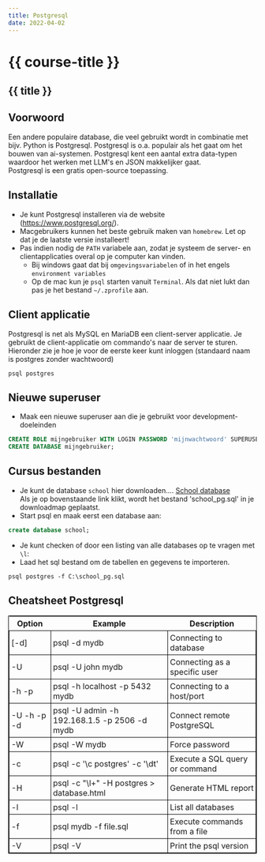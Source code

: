 ```yaml
---
title: Postgresql
date: 2022-04-02
---
```


# {{ course-title }}

## {{ title }}

## Voorwoord

Een andere populaire database, die veel gebruikt wordt in combinatie met bijv. Python is Postgresql. Postgresql is o.a. populair als het gaat om het bouwen van ai-systemen. Postgresql kent een aantal extra data-typen waardoor het werken met LLM's en JSON makkelijker gaat.  
Postgresql is een gratis open-source toepassing.

## Installatie
* Je kunt Postgresql installeren via de website (https://www.postgresql.org/). 
* Macgebruikers kunnen het beste gebruik maken van `homebrew`. Let op dat je de laatste versie installeert!
* Pas indien nodig de `PATH` variabele aan, zodat je systeem de server- en clientapplicaties overal op je computer kan vinden.
    * Bij windows gaat dat bij `omgevingsvariabelen` of in het engels `environment variables`
    * Op de mac kun je `psql` starten vanuit `Terminal`. Als dat niet lukt dan pas je het bestand `~/.zprofile` aan.


## Client applicatie
Postgresql is net als MySQL en MariaDB een client-server applicatie. Je gebruikt de client-applicatie om commando's naar de server te sturen.  
Hieronder zie je hoe je voor de eerste keer kunt inloggen (standaard naam is postgres zonder wachtwoord)

```shell
psql postgres
```

## Nieuwe superuser
* Maak een nieuwe superuser aan die je gebruikt voor development-doeleinden
```sql
CREATE ROLE mijngebruiker WITH LOGIN PASSWORD 'mijnwachtwoord' SUPERUSER;
CREATE DATABASE mijngebruiker;
```

## Cursus bestanden
* Je kunt de database <code>school</code> hier downloaden.... [School database](https://static.edutorial.nl/dbq/school_pg.sql)  
Als je op bovenstaande link klikt, wordt het bestand 'school_pg.sql' in je downloadmap geplaatst.
* Start psql en maak eerst een database aan:

````sql
create database school;
````
* Je kunt checken of door een listing van alle databases op te vragen met `\l`:
* Laad het sql bestand om de tabellen en gegevens te importeren.

```shell
psql postgres -f C:\school_pg.sql
```

## Cheatsheet Postgresql


<table style="border-collapse:collapse; border:1px black solid;">
<thead>
<tr>
<th>Option</th>
<th>Example</th>
<th>Description</th>
</tr>
</thead>
<tbody>
<tr>
<td style="border: 1px solid black; padding:4px">[-d] <database></td>
<td style="border: 1px solid black; padding:4px">psql -d mydb</td>
<td style="border: 1px solid black; padding:4px">Connecting to database</td>
</tr>
<tr>
<td style="border: 1px solid black; padding:4px">-U</td>
<td style="border: 1px solid black; padding:4px">psql -U john mydb</td>
<td style="border: 1px solid black; padding:4px">Connecting as a specific user</td>
</tr>
<tr>
<td style="border: 1px solid black; padding:4px">-h -p</td>
<td style="border: 1px solid black; padding:4px">psql -h localhost -p 5432 mydb</td>
<td style="border: 1px solid black; padding:4px">Connecting to a host/port</td>
</tr>
<tr>
<td style="border: 1px solid black; padding:4px">-U -h -p -d</td>
<td style="border: 1px solid black; padding:4px">psql -U admin -h 192.168.1.5 -p 2506 -d mydb</td>
<td style="border: 1px solid black; padding:4px">Connect remote PostgreSQL</td>
</tr>
<tr>
<td style="border: 1px solid black; padding:4px">-W</td>
<td style="border: 1px solid black; padding:4px">psql -W mydb</td>
<td style="border: 1px solid black; padding:4px">Force password</td>
</tr>
<tr>
<td style="border: 1px solid black; padding:4px">-c</td>
<td style="border: 1px solid black; padding:4px">psql -c '\c postgres' -c '\dt'</td>
<td style="border: 1px solid black; padding:4px">Execute a SQL query or command</td>
</tr>
<tr>
<td style="border: 1px solid black; padding:4px">-H</td>
<td style="border: 1px solid black; padding:4px">psql -c &quot;\l+&quot; -H postgres &gt; database.html</td>
<td style="border: 1px solid black; padding:4px">Generate HTML report</td>
</tr>
<tr>
<td style="border: 1px solid black; padding:4px">-l</td>
<td style="border: 1px solid black; padding:4px">psql -l</td>
<td style="border: 1px solid black; padding:4px">List all databases</td>
</tr>
<tr>
<td style="border: 1px solid black; padding:4px">-f</td>
<td style="border: 1px solid black; padding:4px">psql mydb -f file.sql</td>
<td style="border: 1px solid black; padding:4px">Execute commands from a file</td>
</tr>
<tr>
<td style="border: 1px solid black; padding:4px">-V</td>
<td style="border: 1px solid black; padding:4px">psql -V</td>
<td style="border: 1px solid black; padding:4px">Print the psql version</td>
</tr>
</tbody>
</table>
